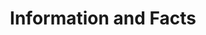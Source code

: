 ---
title: Information and Facts
layout: default
parent: 42 Resources
has_children: true
nav_order: 1
---